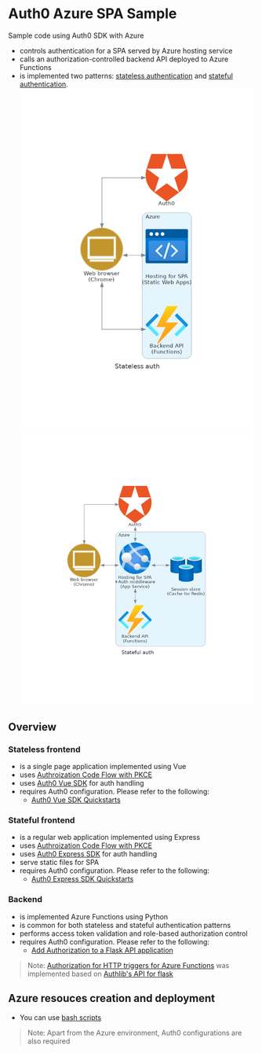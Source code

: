 # Auth0 Azure SPA Sample

Sample code using Auth0 SDK with Azure

- controls authentication for a SPA served by Azure hosting service
- calls an authorization-controlled backend API deployed to Azure Functions
- is implemented two patterns: [stateless authentication](frontend/stateless) and [stateful authentication](frontend/stateful).
    <div display="flex">
      <img src="docs/img/stateless_auth.png">
      <img src="docs/img/stateful_auth.png">
    </div>

## Overview

### Stateless frontend

- is a single page application implemented using Vue
- uses [Authroization Code Flow with PKCE](https://auth0.com/docs/get-started/authentication-and-authorization-flow/authorization-code-flow-with-proof-key-for-code-exchange-pkce)
- uses [Auth0 Vue SDK](https://github.com/auth0/auth0-vue) for auth handling
- requires Auth0 configuration. Please refer to the following:
  - [Auth0 Vue SDK Quickstarts](https://auth0.com/docs/quickstart/spa/vuejs)

### Stateful frontend

- is a regular web application implemented using Express
- uses [Authroization Code Flow with PKCE](https://auth0.com/docs/get-started/authentication-and-authorization-flow/authorization-code-flow-with-proof-key-for-code-exchange-pkce)
- uses [Auth0 Express SDK](https://github.com/auth0/express-openid-connect) for auth handling
- serve static files for SPA
- requires Auth0 configuration. Please refer to the following:
  - [Auth0 Express SDK Quickstarts](https://auth0.com/docs/quickstart/webapp/express)

### Backend

- is implemented Azure Functions using Python
- is common for both stateless and stateful authentication patterns
- performs access token validation and role-based authorization control
- requires Auth0 configuration. Please refer to the following:
  - [Add Authorization to a Flask API application](https://auth0.com/docs/quickstart/backend/python/interactive)

> Note: [Authorization for HTTP triggers for Azure Functions](backend/utils/auth/functions_oauth2) was implemented based on [Authlib's API for flask](https://github.com/lepture/authlib/tree/v1.2.0/authlib/integrations/flask_oauth2)

## Azure resouces creation and deployment

- You can use [bash scripts](scripts)

> Note: Apart from the Azure environment, Auth0 configurations are also required

